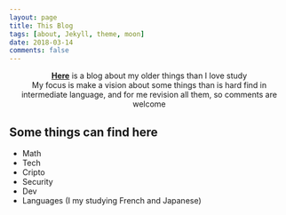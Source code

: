 ```yaml
---
layout: page
title: This Blog
tags: [about, Jekyll, theme, moon]
date: 2018-03-14
comments: false
---
```

    
<center><a href="https://pmdragon.github.io"><b>Here</b></a> is a blog about my older things than I love study</center>
<center>My focus is make a vision about some things than is hard find in intermediate language, and for me revision all them, so comments are welcome</center>

## Some things can find here
* Math
* Tech
* Cripto
* Security
* Dev
* Languages (I my studying French and Japanese)

